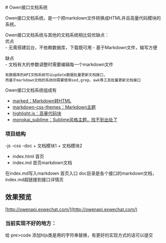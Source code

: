 <br/>  
# Owen接口文档系统

Owen接口文档系统，是一个把markdown文件转换成HTML并且高量代码模块的系统。  

Owen接口文档系统与其他的文档系统相比较优缺点：  
优点  
    - 无需搭建后台，不依赖数据库，下载既可用
    - 基于Markdown文件，输写方便

缺点  
    - 文档有大的参数调整时需要编辑每一个markdown文件

```
有数据库的API文档系统可以update数据批量更新文档接口，
而基于markdown文档的系统则需要使用sed,grep，awk等工具批量更新文档接口

```

Owen接口文档系统组成有
- [marked：Markdown转HTML](https://github.com/markedjs/marked)
- [markdown-css-themes：Markdown主题](https://github.com/jasonm23/markdown-css-themes)
- [highlight.js：高量代码块](https://github.com/isagalaev/highlight.js)
- [monokai_sublime：Sublime风格主题，找不到出处了](#)

### 项目结构
-js
-css
-doc
    + 文档模块1
    + 文档模块2
- index.html 首页
- index.md 首页markdown文档

在index.md写入markdown 首页入口
doc目录是各个接口的markdown文档，index.md超链接到接口详情页


###  
## 效果预览
[http://owenapi.exwechat.com/](http://owenapi.exwechat.com/)

### 当前实现不好的地方：
给 pre>code 添加hljs类是用的字符串替换，有更好的实现方式的话可以提交
